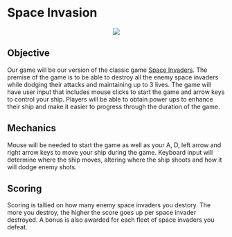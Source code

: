 # Space Invasion
<p align="center">
  <img src="https://i.ibb.co/82G9qSB/Space-Invader-removebg-preview.png" />

## Objective 
Our game will be our version of the classic game [Space Invaders](https://en.wikipedia.org/wiki/Space_Invaders). The premise of the game is to be able to destroy all the enemy space invaders while dodging their attacks and maintaining up to 3 lives. The game will have user input that includes mouse clicks to start the game and arrow keys to control your ship. Players will be able to obtain power ups to enhance their ship and make it easier to progress through the duration of the game. 

## Mechanics
Mouse will be needed to start the game as well as your A, D, left arrow and right arrow keys to move your ship during the game. Keyboard input will determine where the ship moves, altering where the ship shoots and how it will dodge enemy shots. 

## Scoring
Scoring is tallied on how many enemy space invaders you destory. The more you destroy, the higher the score goes up per space invader destroyed. A bonus is also awarded for each fleet of space invaders you defeat.

</p>
